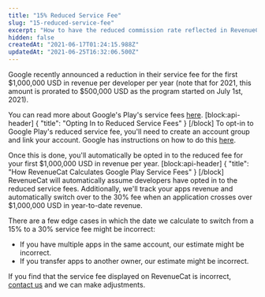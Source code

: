 ```yaml
---
title: "15% Reduced Service Fee"
slug: "15-reduced-service-fee"
excerpt: "How to have the reduced commission rate reflected in RevenueCat"
hidden: false
createdAt: "2021-06-17T01:24:15.988Z"
updatedAt: "2021-06-25T16:32:06.500Z"
---
```

Google recently announced a reduction in their service fee for the first $1,000,000 USD in revenue per developer per year (note that for 2021, this amount is prorated to $500,000 USD as the program started on July 1st, 2021). 

You can read more about Google's Play's service fees [here](https://support.google.com/googleplay/android-developer/answer/112622?hl=en).
[block:api-header]
{
  "title": "Opting In to Reduced Service Fees"
}
[/block]
To opt-in to Google Play's reduced service fee, you'll need to create an account group and link your account. Google has instructions on how to do this [here](https://support.google.com/googleplay/android-developer/answer/10632485).

Once this is done, you'll automatically be opted in to the reduced fee for your first $1,000,000 USD in revenue per year.
[block:api-header]
{
  "title": "How RevenueCat Calculates Google Play Service Fees"
}
[/block]
RevenueCat will automatically assume developers have opted in to the reduced service fees. Additionally, we'll track your apps revenue and automatically switch over to the 30% fee when an application crosses over $1,000,000 USD in year-to-date revenue.

There are a few edge cases in which the date we calculate to switch from a 15% to a 30% service fee might be incorrect:
* If you have multiple apps in the same account, our estimate might be incorrect.
* If you transfer apps to another owner, our estimate might be incorrect.

If you find that the service fee displayed on RevenueCat is incorrect, [contact us](https://support.revenuecat.com/hc/en-us) and we can make adjustments.